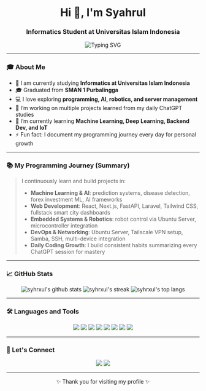 <h1 align="center">Hi 👋, I'm Syahrul</h1>
<h3 align="center">Informatics Student at Universitas Islam Indonesia</h3>

<p align="center">
  <img src="https://readme-typing-svg.herokuapp.com?font=Fira+Code&size=22&pause=1000&color=42f5a7&center=true&vCenter=true&width=435&lines=Welcome+to+my+GitHub!;I+love+learning+new+technologies;Currently+focusing+on+Fullstack+Dev+%26+AI;Let's+connect+and+build+together!" alt="Typing SVG" />
</p>

---

### 🎓 About Me

- 🏫 I am currently studying **Informatics at Universitas Islam Indonesia**
- 🎓 Graduated from **SMAN 1 Purbalingga**
- 💻 I love exploring **programming, AI, robotics, and server management**
- 🔭 I’m working on multiple projects learned from my daily ChatGPT studies
- 🌱 I’m currently learning **Machine Learning, Deep Learning, Backend Dev, and IoT**
- ⚡ Fun fact: I document my programming journey every day for personal growth

---

### 📚 My Programming Journey (Summary)

> I continuously learn and build projects in:
> 
> - **Machine Learning & AI**: prediction systems, disease detection, forex investment ML, AI frameworks
> - **Web Development**: React, Next.js, FastAPI, Laravel, Tailwind CSS, fullstack smart city dashboards
> - **Embedded Systems & Robotics**: robot control via Ubuntu Server, microcontroller integration
> - **DevOps & Networking**: Ubuntu Server, Tailscale VPN setup, Samba, SSH, multi-device integration
> - **Daily Coding Growth**: I build consistent habits summarizing every ChatGPT session for mastery

---

### 📈 GitHub Stats

<p align="center">
  <img src="https://github-readme-stats.vercel.app/api?username=syhrxul&show_icons=true&theme=radical" alt="syhrxul's github stats" />
  <img src="https://github-readme-streak-stats.herokuapp.com/?user=syhrxul&theme=radical" alt="syhrxul's streak" />
  <img src="https://github-readme-stats.vercel.app/api/top-langs/?username=syhrxul&layout=compact&theme=radical" alt="syhrxul's top langs" />
</p>

---

### 🛠️ Languages and Tools

<p align="center">
  <img src="https://img.shields.io/badge/Python-3776AB?style=for-the-badge&logo=python&logoColor=white"/>
  <img src="https://img.shields.io/badge/Javascript-F7DF1E?style=for-the-badge&logo=javascript&logoColor=black"/>
  <img src="https://img.shields.io/badge/React-61DAFB?style=for-the-badge&logo=react&logoColor=black"/>
  <img src="https://img.shields.io/badge/Next.js-000000?style=for-the-badge&logo=next.js&logoColor=white"/>
  <img src="https://img.shields.io/badge/FastAPI-009688?style=for-the-badge&logo=fastapi&logoColor=white"/>
  <img src="https://img.shields.io/badge/Tailwind_CSS-38B2AC?style=for-the-badge&logo=tailwind-css&logoColor=white"/>
  <img src="https://img.shields.io/badge/Linux-FCC624?style=for-the-badge&logo=linux&logoColor=black"/>
  <img src="https://img.shields.io/badge/Arduino-00979D?style=for-the-badge&logo=arduino&logoColor=white"/>
</p>

---

### 🤝 Let's Connect

<p align="center">
  <a href="https://www.linkedin.com/in/your-linkedin-username"><img src="https://img.shields.io/badge/LinkedIn-blue?style=for-the-badge&logo=linkedin&logoColor=white"/></a>
  <a href="mailto:your-email@example.com"><img src="https://img.shields.io/badge/Email-red?style=for-the-badge&logo=gmail&logoColor=white"/></a>
</p>

---

<p align="center">✨ Thank you for visiting my profile ✨</p>
